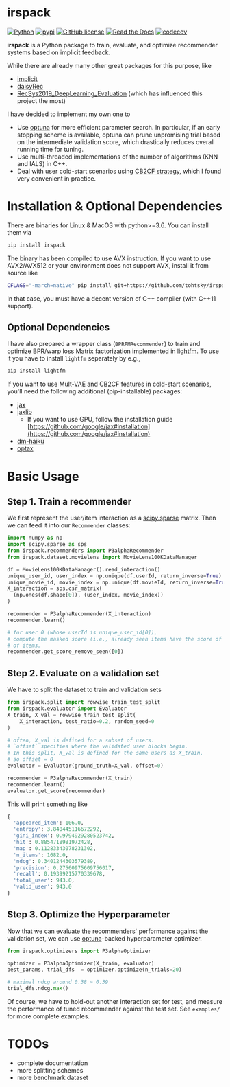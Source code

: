 # irspack

[![Python](https://img.shields.io/badge/python-3.6%20%7C%203.7%20%7C%203.8%20%7C%203.9-blue)](https://www.python.org)
[![pypi](https://img.shields.io/pypi/v/irspack.svg)](https://pypi.python.org/pypi/irspack)
[![GitHub license](https://img.shields.io/badge/license-MIT-blue.svg)](https://github.com/tohtsky/irspack)
[![Read the Docs](https://readthedocs.org/projects/irspack/badge/?version=stable)](https://irspack.readthedocs.io/en/stable/)
[![codecov](https://codecov.io/gh/tohtsky/irspack/branch/main/graph/badge.svg?token=kLgOKTQqcV)](https://codecov.io/gh/tohtsky/irspack)

**irspack** is a Python package to train, evaluate, and optimize recommender systems based on implicit feedback.

While there are already many other great packages for this purpose, like

- [implicit](https://github.com/benfred/implicit)
- [daisyRec](https://github.com/AmazingDD/daisyRec)
- [RecSys2019_DeepLearning_Evaluation](https://github.com/MaurizioFD/RecSys2019_DeepLearning_Evaluation) (which has influenced this project the most)

I have decided to implement my own one to

- Use [optuna](https://github.com/optuna/optuna) for more efficient parameter search. In particular, if an early stopping scheme is available, optuna can prune unpromising trial based on the intermediate validation score, which drastically reduces overall running time for tuning.
- Use multi-threaded implementations of the number of algorithms (KNN and IALS) in C++.
- Deal with user cold-start scenarios using [CB2CF strategy](https://dl.acm.org/doi/10.1145/3298689.3347038), which I found very convenient in practice.

# Installation & Optional Dependencies

There are binaries for Linux & MacOS with python>=3.6. You can install them via

```sh
pip install irspack
```

The binary has been compiled to use AVX instruction. If you want to use AVX2/AVX512 or your environment does not support AVX, install it from source like

```sh
CFLAGS="-march=native" pip install git+https://github.com/tohtsky/irspack.git
```

In that case, you must have a decent version of C++ compiler (with C++11 support).

## Optional Dependencies

I have also prepared a wrapper class (`BPRFMRecommender`) to train and optimize BPR/warp loss Matrix factorization implemented in [lightfm](https://github.com/lyst/lightfm). To use it you have to install `lightfm` separately by e.g.,

```sh
pip install lightfm
```

If you want to use Mult-VAE and CB2CF features in cold-start scenarios, you'll need the following additional (pip-installable) packages:

- [jax](https://github.com/google/jax)
- [jaxlib](https://github.com/google/jax)
  - If you want to use GPU, follow the installation guide [https://github.com/google/jax#installation](https://github.com/google/jax#installation)
- [dm-haiku](https://github.com/deepmind/dm-haiku)
- [optax](https://github.com/deepmind/optax)

# Basic Usage

## Step 1. Train a recommender

We first represent the user/item interaction as a [scipy.sparse](https://docs.scipy.org/doc/scipy/reference/sparse.html) matrix. Then we can feed it into our `Recommender` classes:

```Python
import numpy as np
import scipy.sparse as sps
from irspack.recommenders import P3alphaRecommender
from irspack.dataset.movielens import MovieLens100KDataManager

df = MovieLens100KDataManager().read_interaction()
unique_user_id, user_index = np.unique(df.userId, return_inverse=True)
unique_movie_id, movie_index = np.unique(df.movieId, return_inverse=True)
X_interaction = sps.csr_matrix(
  (np.ones(df.shape[0]), (user_index, movie_index))
)

recommender = P3alphaRecommender(X_interaction)
recommender.learn()

# for user 0 (whose userId is unique_user_id[0]),
# compute the masked score (i.e., already seen items have the score of negative infinity)
# of items.
recommender.get_score_remove_seen([0])
```

## Step 2. Evaluate on a validation set

We have to split the dataset to train and validation sets

```Python
from irspack.split import rowwise_train_test_split
from irspack.evaluator import Evaluator
X_train, X_val = rowwise_train_test_split(
    X_interaction, test_ratio=0.2, random_seed=0
)

# often, X_val is defined for a subset of users.
# `offset` specifies where the validated user blocks begin.
# In this split, X_val is defined for the same users as X_train,
# so offset = 0
evaluator = Evaluator(ground_truth=X_val, offset=0)

recommender = P3alphaRecommender(X_train)
recommender.learn()
evaluator.get_score(recommender)
```

This will print something like

```Python
{
  'appeared_item': 106.0,
  'entropy': 3.840445116672292,
  'gini_index': 0.9794929280523742,
  'hit': 0.8854718981972428,
  'map': 0.11283343078231302,
  'n_items': 1682.0,
  'ndcg': 0.3401244303579389,
  'precision': 0.27560975609756017,
  'recall': 0.19399215770339678,
  'total_user': 943.0,
  'valid_user': 943.0
}
```

## Step 3. Optimize the Hyperparameter

Now that we can evaluate the recommenders' performance against
the validation set, we can use [optuna](https://github.com/optuna/optuna)-backed hyperparameter optimizer.

```Python
from irspack.optimizers import P3alphaOptimizer

optimizer = P3alphaOptimizer(X_train, evaluator)
best_params, trial_dfs  = optimizer.optimize(n_trials=20)

# maximal ndcg around 0.38 ~ 0.39
trial_dfs.ndcg.max()
```

Of course, we have to hold-out another interaction set for test,
and measure the performance of tuned recommender against the test set.
See `examples/` for more complete examples.

# TODOs

- complete documentation
- more splitting schemes
- more benchmark dataset

